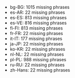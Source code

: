 - bg-BG: 1015 missing phrases
- es-AR: 22 missing phrases
- es-ES: 813 missing phrases
- es-VE: 816 missing phrases
- fi-FI: 813 missing phrases
- fr-FR: 22 missing phrases
- it-IT: 177 missing phrases
- ja-JP: 22 missing phrases
- ko-KR: 22 missing phrases
- nl-NL: 22 missing phrases
- pl-PL: 988 missing phrases
- ru-RU: 22 missing phrases
- zh-Hans: 22 missing phrases
